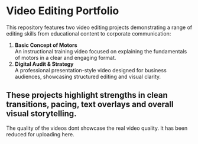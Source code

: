 # Video Editing Portfolio

This repository features two video editing projects demonstrating a range of editing skills from educational content to corporate communication:
1. **Basic Concept of Motors**  
   An instructional training video focused on explaining the fundamentals of motors in a clear and engaging format.
2. **Digital Audit & Strategy**  
   A professional presentation-style video designed for business audiences, showcasing structured editing and visual clarity.
   
These projects highlight strengths in clean transitions, pacing, text overlays and overall visual storytelling.
---
The quality of the videos dont showcase the real video quality. It has been reduced for uploading here.
